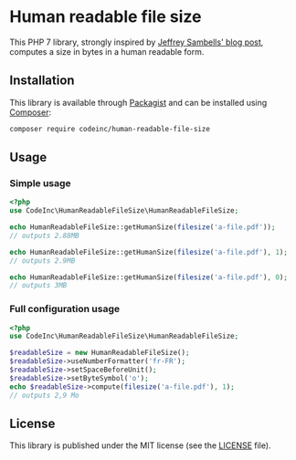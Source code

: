 # Human readable file size

This PHP 7 library, strongly inspired by [Jeffrey Sambells' blog post](http://jeffreysambells.com/2012/10/25/human-readable-filesize-php),
computes a size in bytes in a human readable form. 


## Installation
This library is available through [Packagist](https://packagist.org/packages/codeinc/human-readable-file-size) 
and can be installed using [Composer](https://getcomposer.org/): 

```bash
composer require codeinc/human-readable-file-size
```


## Usage 

### Simple usage

```php
<?php
use CodeInc\HumanReadableFileSize\HumanReadableFileSize;

echo HumanReadableFileSize::getHumanSize(filesize('a-file.pdf'));
// outputs 2.88MB 

echo HumanReadableFileSize::getHumanSize(filesize('a-file.pdf'), 1);
// outputs 2.9MB 

echo HumanReadableFileSize::getHumanSize(filesize('a-file.pdf'), 0);
// outputs 3MB
```

### Full configuration usage

```php
<?php
use CodeInc\HumanReadableFileSize\HumanReadableFileSize;

$readableSize = new HumanReadableFileSize();
$readableSize->useNumberFormatter('fr-FR');
$readableSize->setSpaceBeforeUnit();
$readableSize->setByteSymbol('o');
echo $readableSize->compute(filesize('a-file.pdf'), 1);
// outputs 2,9 Mo 
```

## License
This library is published under the MIT license (see the [LICENSE](LICENSE) file). 

